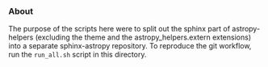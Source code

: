 ### About

The purpose of the scripts here were to split out the 
sphinx part of astropy-helpers (excluding the theme and 
the astropy_helpers.extern extensions) into a separate 
sphinx-astropy repository. To reproduce the git workflow, 
run the ``run_all.sh`` script in this directory.



